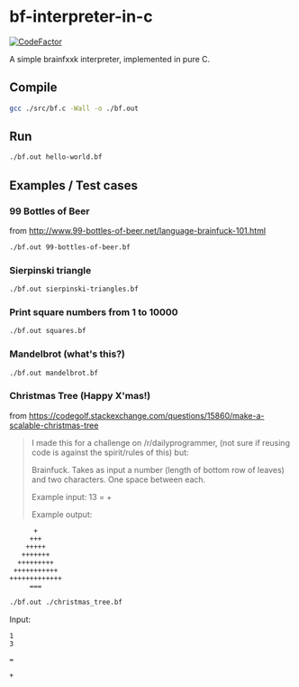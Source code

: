 # bf-interpreter-in-c

[![CodeFactor](https://www.codefactor.io/repository/github/xiongnemo/bf-interpreter-in-c/badge)](https://www.codefactor.io/repository/github/xiongnemo/bf-interpreter-in-c)

A simple brainfxxk interpreter, implemented in pure C.

## Compile

```bash
gcc ./src/bf.c -Wall -o ./bf.out
```

## Run

```bash
./bf.out hello-world.bf
```

## Examples / Test cases

### 99 Bottles of Beer

from <http://www.99-bottles-of-beer.net/language-brainfuck-101.html>

```bash
./bf.out 99-bottles-of-beer.bf
```

### Sierpinski triangle

```bash
./bf.out sierpinski-triangles.bf
```

### Print square numbers from 1 to 10000

```bash
./bf.out squares.bf
```

### Mandelbrot (what's this?)

```bash
./bf.out mandelbrot.bf
```

### Christmas Tree (Happy X'mas!)

from <https://codegolf.stackexchange.com/questions/15860/make-a-scalable-christmas-tree>

> I made this for a challenge on /r/dailyprogrammer, (not sure if reusing code is against the spirit/rules of this) but:
>
> Brainfuck. Takes as input a number (length of bottom row of leaves) and two characters. One space between each.
>
> Example input: 13 = +
>
> Example output:
```
      +
     +++
    +++++
   +++++++
  +++++++++
 +++++++++++
+++++++++++++
     ===
```

```bash
./bf.out ./christmas_tree.bf
```

Input:
```
1
3
 
=
 
+

```

